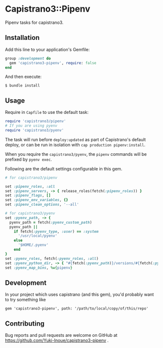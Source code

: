 # Capistrano3::Pipenv

Pipenv tasks for capistrano3.

## Installation

Add this line to your application's Gemfile:

```ruby
group :development do
  gem 'capistrano3-pipenv', require: false
end
```

And then execute:

    $ bundle install

## Usage

Require in `Capfile` to use the default task:

```ruby
require 'capistrano3/pipenv'
# If you are using pyenv
require 'capistrano3/pyenv'
```

The task will run before `deploy:updated` as part of Capistrano's default deploy, or can be run in isolation with `cap production pipenv:install`.

When you require the `capistrano3/pyenv`, the `pipenv` commands will be prefixed by `pyenv exec`.

Following are the default settings configurable in this gem.

```ruby
# for capistrano3/pipenv

set :pipenv_roles, :all
set :pipenv_servers, -> { release_roles(fetch(:pipenv_roles)) }
set :pipenv_flags, []
set :pipenv_env_variables, {}
set :pipenv_clean_options, '--all'

# for capistrano3/pyenv
set :pyenv_path, -> {
  pyenv_path = fetch(:pyenv_custom_path)
  pyenv_path ||
    if fetch(:pyenv_type, :user) == :system
      '/usr/local/pyenv'
    else
      '$HOME/.pyenv'
    end
}
set :pyenv_roles, fetch(:pyenv_roles, :all)
set :pyenv_python_dir, -> { "#{fetch(:pyenv_path)}/versions/#{fetch(:pyenv_python)}" }
set :pyenv_map_bins, %w{pipenv}
```

## Development

In your project which uses capistrano (and this gem),
you'd probably want to try something like

```
gem 'capistrano3-pipenv', path: '/path/to/local/copy/of/this/repo'
```

## Contributing

Bug reports and pull requests are welcome on GitHub at https://github.com/Yuki-Inoue/capistrano3-pipenv .
